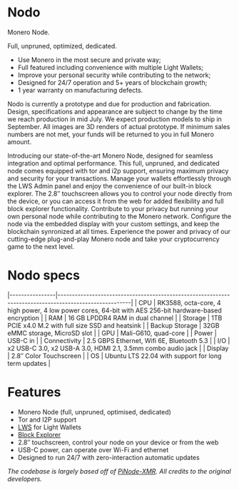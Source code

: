 # Nodo

Monero Node.

Full, unpruned, optimized, dedicated.

- Use Monero in the most secure and private way;
- Full featured including convenience with multiple Light Wallets;
- Improve your personal security while contributing to the network;
- Designed for 24/7 operation and 5+ years of blockchain growth;
- 1 year warranty on manufacturing defects.

Nodo is currently a prototype and due for production and fabrication. Design,
specifications and appearance are subject to change by the time we reach
production in mid July. We expect production models to ship in September. All
images are 3D renders of actual prototype. If minimum sales numbers are not met,
your funds will be returned to you in full Monero amount.

Introducing our state-of-the-art Monero Node, designed for seamless integration
and optimal performance. This full, unpruned, and dedicated node comes equipped
with tor and i2p support, ensuring maximum privacy and security for your
transactions. Manage your wallets effortlessly through the LWS Admin panel and
enjoy the convenience of our built-in block explorer. The 2.8″ touchscreen
allows you to control your node directly from the device, or you can access
it from the web for added flexibility and full block explorer functionality.
Contribute to your privacy but running your own personal node while contributing
to the Monero network. Configure the node via the embedded display with your
custom settings, and keep the blockchain synronized at all times. Experience the
power and privacy of our cutting-edge plug-and-play Monero node and take your
cryptocurrency game to the next level.

# Nodo specs

|----------------|-------------------------------------------------------------------------------------------------------|
| CPU            | RK3588, octa-core, 4 high power, 4 low power cores, 64-bit with AES 256-bit hardware-based encryption |
| RAM            | 16 GB LPDDR4 RAM in dual channel                                                                      |
| Storage        | 1TB PCIE x4.0 M.2 with full size SSD and heatsink                                                     |
| Backup Storage | 32GB eMMC storage, MicroSD slot                                                                       |
| GPU            | Mali-G610, quad-core                                                                                  |
| Power          | USB-C in                                                                                              |
| Connectivity   | 2.5 GBPS Ethernet, Wifi 6E, Bluetooth 5.3                                                             |
| I/O            | x2 USB-C 3.0, x2 USB-A 3.0, HDMI 2.1, 3.5mm combo audio jack                                          |
| Display        | 2.8″ Color Touchscreen                                                                                |
| OS             | Ubuntu LTS 22.04 with support for long term updates                                                   |


# Features

- Monero Node (full, unpruned, optimised, dedicated)
- Tor and I2P support
- [LWS](https://github.com/vtnerd/monero-lws) for Light Wallets
- [Block Explorer](https://github.com/moneroexamples/onion-monero-blockchain-explorer/)
- 2.8″ touchscreen, control your node on your device or from the web
- USB-C power, can operate over Wi-Fi and ethernet
- Designed to run 24/7 with zero-interaction automatic updates


*The codebase is largely based off of [PiNode-XMR](https://github.com/monero-ecosystem/PiNode-XMR). All credits to the original developers.*
